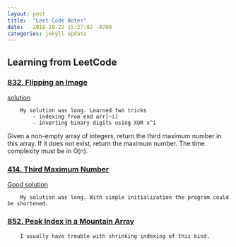 ```yaml
---
layout: post
title:  "Leet Code Notes"
date:   2018-10-22 15:27:02 -0700
categories: jekyll update
---
```

## Learning from LeetCode

### [832. Flipping an Image](https://leetcode.com/problems/flipping-an-image/description/)
[solution](https://leetcode.com/problems/flipping-an-image/solution/)

        My solution was long. Learned two tricks 
            - indexing from end arr[~i]
            - inverting binary digits using XOR x^i


Given a non-empty array of integers, return the third maximum number in this array. If it does not exist, return the maximum number. The time complexity must be in O(n).

### [414. Third Maximum Number](https://leetcode.com/problems/third-maximum-number/description/)
[Good solution](https://leetcode.com/problems/third-maximum-number/discuss/183105/Python3-solution-beats-100)


        My solution was long. With simple initialization the program could be shortened.

### [852. Peak Index in a Mountain Array](https://leetcode.com/problems/peak-index-in-a-mountain-array/description/)

        I usually have trouble with shrinking indexing of this kind. 